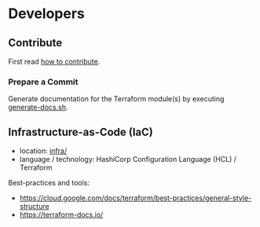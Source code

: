 # Developers

## Contribute

First read [how to contribute](../docs/contributing.md).

### Prepare a Commit

Generate documentation for the Terraform module(s) by executing [generate-docs.sh](./generate-docs.sh).

## Infrastructure-as-Code (IaC)

- location: [infra/](../infra/)
- language / technology: HashiCorp Configuration Language (HCL) / Terraform

Best-practices and tools:
- https://cloud.google.com/docs/terraform/best-practices/general-style-structure
- https://terraform-docs.io/
